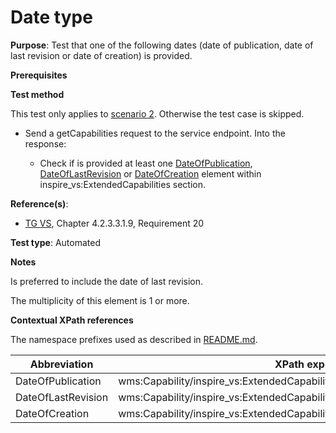 # Date type

**Purpose**: Test that one of the following dates (date of publication, date of last revision or date of creation) is provided.

**Prerequisites**

**Test method**

This test only applies to [scenario 2](./README.md#scenarios). Otherwise the test case is skipped.

* Send a getCapabilities request to the service endpoint. Into the response:

  * Check if is provided at least one [DateOfPublication](#DateOfPublication), [DateOfLastRevision](#DateOfLastRevision) or [DateOfCreation](#DateOfCreation) element within inspire_vs:ExtendedCapabilities section.

**Reference(s)**:
* [TG VS](./README.md#ref_TG_VS), Chapter 4.2.3.3.1.9, Requirement 20

**Test type**: Automated

**Notes**

Is preferred to include the date of last revision.

The multiplicity of this element is 1 or more.

**Contextual XPath references**

The namespace prefixes used as described in [README.md](./README.md#namespaces).

Abbreviation                                               |  XPath expression (relative to wms:WMS_Capabilities)
---------------------------------------------------------- | -------------------------------------------------------------------------
DateOfPublication <a name="DateOfPublication"></a> | wms:Capability/inspire_vs:ExtendedCapabilities/inspire_common:TemporalReference/inspire_common:DateOfPublication
DateOfLastRevision <a name="DateOfLastRevision"></a> | wms:Capability/inspire_vs:ExtendedCapabilities/inspire_common:TemporalReference/inspire_common:DateOfLastRevision
DateOfCreation <a name="DateOfCreation"></a> | wms:Capability/inspire_vs:ExtendedCapabilities/inspire_common:TemporalReference/inspire_common:DateOfCreation